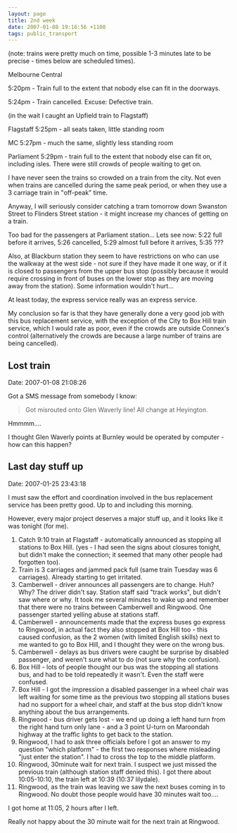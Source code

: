 ```yaml
---
layout: page
title: 2nd week
date: 2007-01-08 19:16:56 +1100
tags: public_transport
---
```


(note: trains were pretty much on time, possible 1-3 minutes late to be precise - times below are scheduled times).

Melbourne Central

5:20pm - Train full to the extent that nobody else can fit in the doorways.

5:24pm - Train cancelled. Excuse: Defective train.

(in the wait I caught an Upfield train to Flagstaff)

Flagstaff  5:25pm - all seats taken, little standing room

MC         5:27pm - much the same, slightly less standing room

Parliament 5:29pm - train full to the extent that nobody else can fit on, including isles. There were still crowds of people waiting to get on.

I have never seen the trains so crowded on a train from the city. Not even when trains are cancelled during the same peak period, or when they use a 3 carriage train in "off-peak" time.

Anyway, I will seriously consider catching a tram tomorrow down Swanston Street to Flinders Street station - it might increase my chances of getting on a train.

Too bad for the passengers at Parliament station... Lets see now: 5:22 full before it arrives, 5:26 cancelled, 5:29 almost full before it arrives, 5:35 ???

Also, at Blackburn station they seem to have restrictions on who can use the walkway at the west side - not sure if they have made it one way, or if it is closed to passengers from the upper bus stop (possibly because it would require crossing in front of buses on the lower stop as they are moving away from the station). Some information wouldn't hurt...

At least today, the express service really was an express service.

My conclusion so far is that they have generally done a very good job with this bus replacement service, with the exception of the City to Box Hill train service, which I would rate as poor, even if the crowds are outside Connex's control (alternatively the crowds are because a large number of trains are being cancelled).


## Lost train
Date: 2007-01-08 21:08:26

Got a SMS message from somebody I know:

<blockquote>Got misrouted onto Glen Waverly line! All change at Heyington.
</blockquote>

Hmmmm....

I thought Glen Waverly points at Burnley would be operated by computer - how can this happen?


## Last day stuff up
Date: 2007-01-25 23:43:18

I must saw the effort and coordination involved in the bus replacement
service has been pretty good. Up to and including this morning.

However, every major project deserves a major stuff up, and it looks
like it was tonight (for me).

<ol>
<li>Catch 9:10 train at Flagstaff - automatically announced as stopping all stations to Box Hill. (yes - I had seen the signs about closures tonight, but didn't make the connection; it seemed that many other people had forgotten too).</li>
<li>Train is 3 carriages and jammed pack full (same train Tuesday was 6 carriages). Already starting to get irritated.</li>
<li>Camberwell - driver announces all passengers are to change. Huh? Why? The driver didn't say. Station staff said "track works", but didn't saw where or why. It took me several minutes to wake up and remember that there were no trains between Camberwell and Ringwood. One passenger started yelling abuse at stations staff.</li>
<li>Camberwell - announcements made that the express buses go express to Ringwood, in actual fact they also stopped at Box Hill too - this caused confusion, as the 2 women (with limited English skills) next to me wanted to go to Box Hill, and I thought they were on the wrong bus.</li>
<li>Camberwell - delays as bus drivers were caught be surprise by disabled passenger, and weren't sure what to do (not sure why the confusion).</li>
<li>Box Hill - lots of people thought our bus was the stopping all stations bus, and had to be told repeatedly it wasn't. Even the staff were confused.</li>
<li>Box Hill - I got the impression a disabled passenger in a wheel chair was left waiting for some time as the previous two stopping all stations buses had no support for a wheel chair, and staff at the bus stop didn't know anything about the bus arrangements.</li>
<li>Ringwood - bus driver gets lost - we end up doing a left hand turn from the right hand turn only lane - and a 3 point U-turn on Maroondah highway at the traffic lights to get back to the station.</li>
<li>Ringwood, I had to ask three officials before I got an answer to my question "which platform" - the first two responses where misleading "just enter the station". I had to cross the top to the middle platform.</li>
<li>Ringwood, 30minute wait for next train. I suspect we just missed the previous train (although station staff denied this). I got there about 10:05-10:10, the train left at 10:39 (10:37 lilydale).</li>
<li>Ringwood, as the train was leaving we saw the next buses coming in to Ringwood. No doubt those people would have 30 minutes wait too....</li>
</ol>

I got home at 11:05, 2 hours after I left.

Really not happy about the 30 minute wait for the next train at Ringwood.
